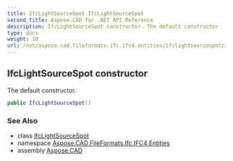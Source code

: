 ```yaml
---
title: IfcLightSourceSpot.IfcLightSourceSpot
second_title: Aspose.CAD for .NET API Reference
description: IfcLightSourceSpot constructor. The default constructor
type: docs
weight: 10
url: /net/aspose.cad.fileformats.ifc.ifc4.entities/ifclightsourcespot/ifclightsourcespot/
---
```

## IfcLightSourceSpot constructor

The default constructor.

```csharp
public IfcLightSourceSpot()
```

### See Also

* class [IfcLightSourceSpot](../)
* namespace [Aspose.CAD.FileFormats.Ifc.IFC4.Entities](../../ifclightsourcespot/)
* assembly [Aspose.CAD](../../../)


